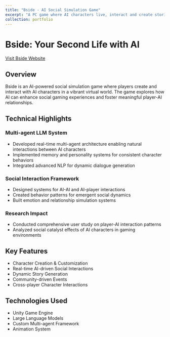 ```yaml
---
title: "Bside - AI Social Simulation Game"
excerpt: "A PC game where AI characters live, interact and create stories together<br/><img src='/images/bside-banner.png'>"
collection: portfolio
---
```


# Bside: Your Second Life with AI

[Visit Bside Website](https://www.bside.zone/)

## Overview
Bside is an AI-powered social simulation game where players create and interact with AI characters in a vibrant virtual world. The game explores how AI can enhance social gaming experiences and foster meaningful player-AI relationships.

## Technical Highlights

### Multi-agent LLM System
- Developed real-time multi-agent architecture enabling natural interactions between AI characters
- Implemented memory and personality systems for consistent character behaviors
- Integrated advanced NLP for dynamic dialogue generation

### Social Interaction Framework
- Designed systems for AI-AI and AI-player interactions
- Created behavior patterns for emergent social dynamics
- Built emotion and relationship simulation systems

### Research Impact
- Conducted comprehensive user study on player-AI interaction patterns
- Analyzed social catalyst effects of AI characters in gaming environments

## Key Features
- Character Creation & Customization
- Real-time AI-driven Social Interactions
- Dynamic Story Generation
- Community-driven Events
- Cross-player Character Interactions

## Technologies Used
- Unity Game Engine
- Large Language Models
- Custom Multi-agent Framework
- Animation System